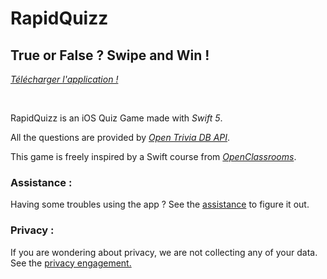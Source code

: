 # RapidQuizz

## **True or False ? Swipe and Win !**

[*Télécharger l'application !*](https://apps.apple.com/in/app/rapidquizz/id1529603926)

<br />

RapidQuizz is an iOS Quiz Game made with *Swift 5*. 

All the questions are provided by [*Open Trivia DB API*](https://opentdb.com/api_config.php).

This game is freely inspired by a Swift course from [*OpenClassrooms*](https://openclassrooms.com/).    


### Assistance : 

Having some troubles using the app ? 
See the [assistance](assistance.md) to figure it out.

### Privacy : 

If you are wondering about privacy, we are not collecting any of your data.
See the [privacy engagement.](privacy.md)
